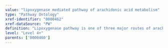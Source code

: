 ```yaml
---
value: "lipoxygenase mediated pathway of arachidonic acid metabolism"
type: "Pathway Ontology"
xref-identifier: "0000462"
xref-dataSource: "PW"
definition: "Lipoxygenase pathway is one of three major routes of arachidonic acid oxygenation"
level: "Level 4+"
parents: ['0000460']
---
```

